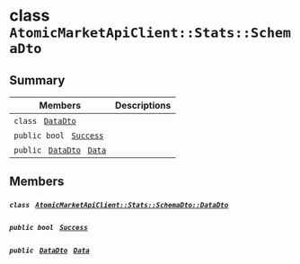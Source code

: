 # class `AtomicMarketApiClient::Stats::SchemaDto` 

## Summary

 Members                                | Descriptions                                
----------------------------------------|---------------------------------------------
`class ` [`DataDto`](.github/workflows/documentation/md/AtomicMarketApiClient--Stats--SchemaDto--DataDto.md#class_atomic_market_api_client_1_1_stats_1_1_schema_dto_1_1_data_dto)        | 
`public bool ` [`Success`](#class_atomic_market_api_client_1_1_stats_1_1_schema_dto_1a506fb037fbb6bfe8f254c021a2c3cfac) | 
`public ` [`DataDto`](.github/workflows/documentation/md/AtomicMarketApiClient--Stats--SchemaDto--DataDto.md#class_atomic_market_api_client_1_1_stats_1_1_schema_dto_1_1_data_dto)` ` [`Data`](#class_atomic_market_api_client_1_1_stats_1_1_schema_dto_1a65c0779654774581967081cf3136bd84) | 

## Members

##### `class ` [`AtomicMarketApiClient::Stats::SchemaDto::DataDto`](.github/workflows/documentation/md/AtomicMarketApiClient--Stats--SchemaDto--DataDto.md#class_atomic_market_api_client_1_1_stats_1_1_schema_dto_1_1_data_dto) 

##### `public bool ` [`Success`](#class_atomic_market_api_client_1_1_stats_1_1_schema_dto_1a506fb037fbb6bfe8f254c021a2c3cfac) 

##### `public ` [`DataDto`](.github/workflows/documentation/md/AtomicMarketApiClient--Stats--SchemaDto--DataDto.md#class_atomic_market_api_client_1_1_stats_1_1_schema_dto_1_1_data_dto)` ` [`Data`](#class_atomic_market_api_client_1_1_stats_1_1_schema_dto_1a65c0779654774581967081cf3136bd84) 

